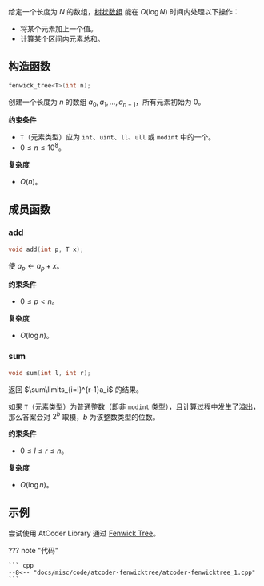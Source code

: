 给定一个长度为 $N$ 的数组，[树状数组](../../ds/fenwick.md) 能在 $O(\log N)$ 时间内处理以下操作：

- 将某个元素加上一个值。
- 计算某个区间内元素总和。

## 构造函数

``` cpp
fenwick_tree<T>(int n);
```

创建一个长度为 $n$ 的数组 $a_0, a_1, \dots, a_{n - 1}$，所有元素初始为 $0$。

**约束条件**

- `T`（元素类型）应为 `int`、`uint`、`ll`、`ull` 或 `modint` 中的一个。
- $0\le n\le 10^8$。

**复杂度**

- $O(n)$。

## 成员函数

### add

``` cpp
void add(int p, T x);
```

使 $a_p\gets a_p+x$。

**约束条件**

- $0\le p < n$。

**复杂度**

- $O(\log n)$。

### sum

``` cpp
void sum(int l, int r);
```

返回 $\sum\limits_{i=l}^{r-1}a_i$ 的结果。

如果 `T`（元素类型）为普通整数（即非 `modint` 类型），且计算过程中发生了溢出，那么答案会对 $2^b$ 取模，$b$ 为该整数类型的位数。

**约束条件**

- $0\le l\le r\le n$。

**复杂度**

- $O(\log n)$。

## 示例

尝试使用 AtCoder Library 通过 [Fenwick Tree](https://atcoder.jp/contests/practice2/tasks/practice2_b)。

??? note "代码"

    ``` cpp
    --8<-- "docs/misc/code/atcoder-fenwicktree/atcoder-fenwicktree_1.cpp"
    ```
